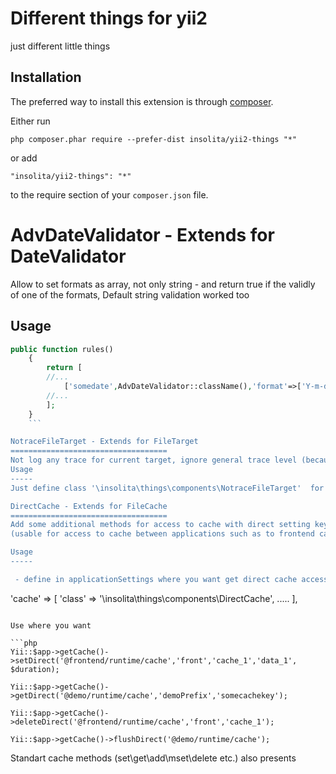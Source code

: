 Different things for yii2
=========================
just different little things

Installation
------------

The preferred way to install this extension is through [composer](http://getcomposer.org/download/).

Either run

```
php composer.phar require --prefer-dist insolita/yii2-things "*"
```

or add

```
"insolita/yii2-things": "*"
```

to the require section of your `composer.json` file.

AdvDateValidator - Extends for DateValidator
===================================
Allow to set formats as array, not only string - and return true if the validly of one of the formats, Default string validation worked too

Usage
-----
```php
public function rules()
    {
        return [
        //...
            ['somedate',AdvDateValidator::className(),'format'=>['Y-m-d H:i:s','Y-m-d','Y-m']],
        //...
        ];
    }
    ```

NotraceFileTarget - Extends for FileTarget
===================================
Not log any trace for current target, ignore general trace level (because trace level sets globally for logging);
Usage
-----
Just define class '\insolita\things\components\NotraceFileTarget'  for needed target, other options inherit from FileTarget

DirectCache - Extends for FileCache
===================================
Add some additional methods for access to cache with direct setting keyprefix and cachePath
(usable for access to cache between applications such as to frontend cache from backend or console app)

Usage
-----

 - define in applicationSettings where you want get direct cache access methods

 ```
 'cache' => [
             'class' => '\insolita\things\components\DirectCache',
              .....
         ],
```

Use where you want

```php
Yii::$app->getCache()->setDirect('@frontend/runtime/cache','front','cache_1','data_1', $duration);

Yii::$app->getCache()->getDirect('@demo/runtime/cache','demoPrefix','somecachekey');

Yii::$app->getCache()->deleteDirect('@frontend/runtime/cache','front','cache_1');

Yii::$app->getCache()->flushDirect('@demo/runtime/cache');

```
Standart cache methods (set\get\add\mset\delete  etc.) also presents